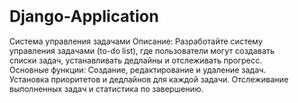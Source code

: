 # Django-Application

Система управления задачами
Описание:
Разработайте систему управления задачами (to-do list), где пользователи могут создавать списки задач, устанавливать дедлайны и отслеживать прогресс.
Основные функции:
Создание, редактирование и удаление задач.
Установка приоритетов и дедлайнов для каждой задачи.
Отслеживание выполненных задач и статистика по завершению.